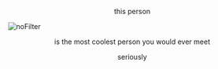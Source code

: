 <p align="center">
  this person
</p>
<p align="center">
  
  ![noFilter](https://github.com/user-attachments/assets/e9898fc4-5efc-4bed-b2b6-56c3ef299fe9)
</p>

<p align="center">
   is the most coolest person you would ever meet
</p>

<p align="center">
  seriously
</p>
